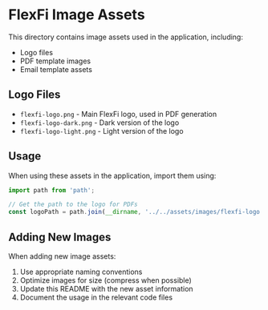 # FlexFi Image Assets

This directory contains image assets used in the application, including:

- Logo files
- PDF template images
- Email template assets

## Logo Files

- `flexfi-logo.png` - Main FlexFi logo, used in PDF generation
- `flexfi-logo-dark.png` - Dark version of the logo
- `flexfi-logo-light.png` - Light version of the logo

## Usage

When using these assets in the application, import them using:

```typescript
import path from 'path';

// Get the path to the logo for PDFs
const logoPath = path.join(__dirname, '../../assets/images/flexfi-logo.png');
```

## Adding New Images

When adding new image assets:

1. Use appropriate naming conventions
2. Optimize images for size (compress when possible)
3. Update this README with the new asset information
4. Document the usage in the relevant code files 